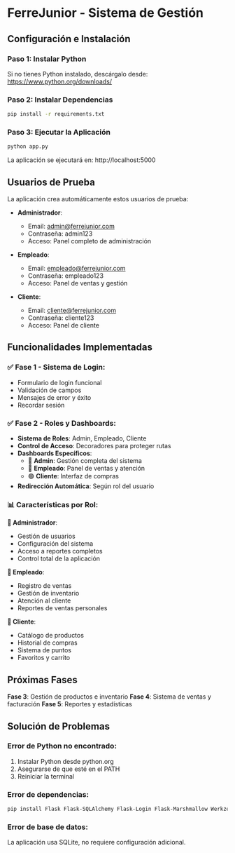 # FerreJunior - Sistema de Gestión

## Configuración e Instalación

### Paso 1: Instalar Python
Si no tienes Python instalado, descárgalo desde: https://www.python.org/downloads/

### Paso 2: Instalar Dependencias
```bash
pip install -r requirements.txt
```

### Paso 3: Ejecutar la Aplicación
```bash
python app.py
```

La aplicación se ejecutará en: http://localhost:5000

## Usuarios de Prueba

La aplicación crea automáticamente estos usuarios de prueba:

- **Administrador**: 
  - Email: admin@ferrejunior.com
  - Contraseña: admin123
  - Acceso: Panel completo de administración

- **Empleado**: 
  - Email: empleado@ferrejunior.com
  - Contraseña: empleado123
  - Acceso: Panel de ventas y gestión

- **Cliente**: 
  - Email: cliente@ferrejunior.com
  - Contraseña: cliente123
  - Acceso: Panel de cliente

## Funcionalidades Implementadas

### ✅ **Fase 1 - Sistema de Login**:
- Formulario de login funcional
- Validación de campos
- Mensajes de error y éxito
- Recordar sesión

### ✅ **Fase 2 - Roles y Dashboards**:
- **Sistema de Roles**: Admin, Empleado, Cliente
- **Control de Acceso**: Decoradores para proteger rutas
- **Dashboards Específicos**:
  - 🔴 **Admin**: Gestión completa del sistema
  - 🔵 **Empleado**: Panel de ventas y atención
  - 🟢 **Cliente**: Interfaz de compras
- **Redirección Automática**: Según rol del usuario

### 📊 **Características por Rol**:

**👑 Administrador**:
- Gestión de usuarios
- Configuración del sistema
- Acceso a reportes completos
- Control total de la aplicación

**👔 Empleado**:
- Registro de ventas
- Gestión de inventario
- Atención al cliente
- Reportes de ventas personales

**👤 Cliente**:
- Catálogo de productos
- Historial de compras
- Sistema de puntos
- Favoritos y carrito

## Próximas Fases

**Fase 3**: Gestión de productos e inventario
**Fase 4**: Sistema de ventas y facturación
**Fase 5**: Reportes y estadísticas

## Solución de Problemas

### Error de Python no encontrado:
1. Instalar Python desde python.org
2. Asegurarse de que esté en el PATH
3. Reiniciar la terminal

### Error de dependencias:
```bash
pip install Flask Flask-SQLAlchemy Flask-Login Flask-Marshmallow Werkzeug
```

### Error de base de datos:
La aplicación usa SQLite, no requiere configuración adicional.
